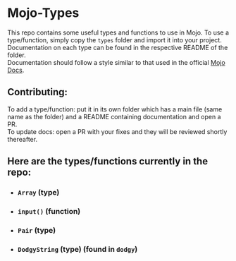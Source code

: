 # Mojo-Types

This repo contains some useful types and functions to use in Mojo. To use a type/function, simply copy the `types` folder and import it into your project. Documentation on each type can be found in the respective README of the folder.
<br>
Documentation should follow a style similar to that used in the official [Mojo Docs](https://docs.modular.com/mojo/).

## Contributing:

To add a type/function: put it in its own folder which has a main file (same name as the folder) and a README containing documentation and open a PR.
<br>
To update docs: open a PR with your fixes and they will be reviewed shortly thereafter.

## Here are the types/functions currently in the repo:
 - ### `Array` (type)
 - ### `input()` (function)
 - ### `Pair` (type)
 - ### `DodgyString` (type) (found in `dodgy`)
